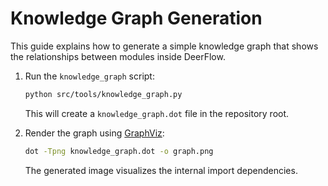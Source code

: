 # Knowledge Graph Generation

This guide explains how to generate a simple knowledge graph that shows
the relationships between modules inside DeerFlow.

1. Run the `knowledge_graph` script:

   ```bash
   python src/tools/knowledge_graph.py
   ```

   This will create a `knowledge_graph.dot` file in the repository root.

2. Render the graph using [GraphViz](https://graphviz.org/):

   ```bash
   dot -Tpng knowledge_graph.dot -o graph.png
   ```

   The generated image visualizes the internal import dependencies.

